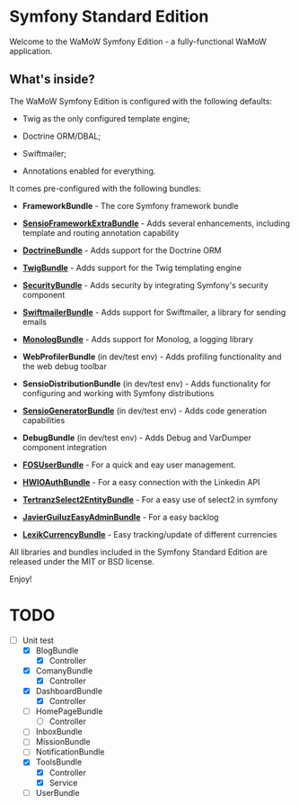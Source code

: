 Symfony Standard Edition
========================

Welcome to the WaMoW Symfony Edition - a fully-functional WaMoW
application.

What's inside?
--------------

The WaMoW Symfony Edition is configured with the following defaults:

  * Twig as the only configured template engine;

  * Doctrine ORM/DBAL;

  * Swiftmailer;

  * Annotations enabled for everything.

It comes pre-configured with the following bundles:

  * **FrameworkBundle** - The core Symfony framework bundle

  * [**SensioFrameworkExtraBundle**][6] - Adds several enhancements, including
    template and routing annotation capability

  * [**DoctrineBundle**][7] - Adds support for the Doctrine ORM

  * [**TwigBundle**][8] - Adds support for the Twig templating engine

  * [**SecurityBundle**][9] - Adds security by integrating Symfony's security
    component

  * [**SwiftmailerBundle**][10] - Adds support for Swiftmailer, a library for
    sending emails

  * [**MonologBundle**][11] - Adds support for Monolog, a logging library

  * **WebProfilerBundle** (in dev/test env) - Adds profiling functionality and
    the web debug toolbar

  * **SensioDistributionBundle** (in dev/test env) - Adds functionality for
    configuring and working with Symfony distributions

  * [**SensioGeneratorBundle**][13] (in dev/test env) - Adds code generation
    capabilities

  * **DebugBundle** (in dev/test env) - Adds Debug and VarDumper component
    integration

  * [**FOSUserBundle**][14] - For a quick and eay user management.

  * [**HWIOAuthBundle**][15] - For a easy connection with the Linkedin API

  * [**TertranzSelect2EntityBundle**][16] - For a easy use of select2 in symfony

  * [**JavierGuiluzEasyAdminBundle**][17] - For a easy backlog

  * [**LexikCurrencyBundle**][18] - Easy tracking/update of different currencies

All libraries and bundles included in the Symfony Standard Edition are
released under the MIT or BSD license.

Enjoy!

# TODO 

- [ ] Unit test
  - [x] BlogBundle
    - [x] Controller
  - [x] ComanyBundle
    - [x] Controller
  - [x] DashboardBundle
    - [x] Controller
  - [ ] HomePageBundle
    - [ ] Controller
  - [ ] InboxBundle
  - [ ] MissionBundle
  - [ ] NotificationBundle
  - [x] ToolsBundle
    - [x] Controller
    - [x] Service
  - [ ] UserBundle

[1]:  https://symfony.com/doc/2.8/book/installation.html
[6]:  https://symfony.com/doc/current/bundles/SensioFrameworkExtraBundle/index.html
[7]:  https://symfony.com/doc/2.8/book/doctrine.html
[8]:  https://symfony.com/doc/2.8/book/templating.html
[9]:  https://symfony.com/doc/2.8/book/security.html
[10]: https://symfony.com/doc/2.8/cookbook/email.html
[11]: https://symfony.com/doc/2.8/cookbook/logging/monolog.html
[13]: https://symfony.com/doc/2.8/bundles/SensioGeneratorBundle/index.html
[14]: https://github.com/FriendsOfSymfony/FOSUserBundle
[15]: https://github.com/hwi/HWIOAuthBundle
[16]: https://github.com/tetranz/select2entity-bundle
[17]: https://www.google.de/search?q=easyadmin+github&oq=easyadmin+github&aqs=chrome..69i57j69i60.2258j0j4&sourceid=chrome&ie=UTF-8
[18]: https://github.com/lexik/LexikCurrencyBundle